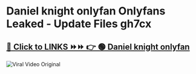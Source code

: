 
 # Daniel knight onlyfan Onlyfans Leaked - Update Files gh7cx

## <h2><a href="https://clipsfans.com/Daniel_knight_onlyfan&ref=git">🔗 Click to LINKS ⏩⏩ 👉 🟢 Daniel knight onlyfan </a></h2>

<a href="https://clipsfans.com/Daniel_knight_onlyfan&ref=git" rel="nofollow" data-target="animated-image.originalLink"><img src="https://i.ibb.co.com/xMMVF88/686577567.gif" alt="Viral Video Original" style="max-width: 100%; display: inline-block;" data-target="animated-image.originalImage"></a>

